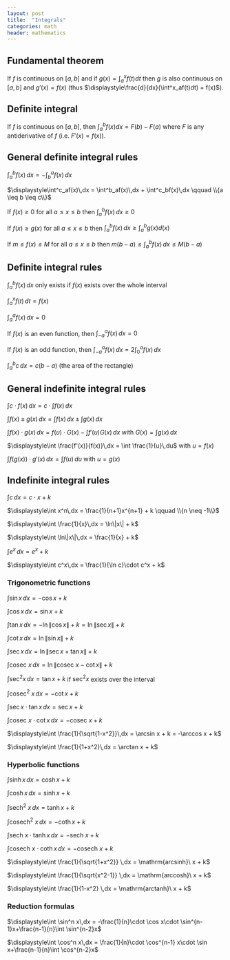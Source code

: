 ```yaml
---
layout: post
title:  "Integrals"
categories: math
header: mathematics
---
```


## Fundamental theorem

If $f$ is continuous on $[a,b]$ and if $g(x)=\int^x_af(t)dt$ then $g$ is also continuous on $[a,b]$ and $g'(x)=f(x)$ (thus $\displaystyle\frac{d}{dx}(\int^x_af(t)dt) = f(x)$).

## Definite integral

If $f$ is continuous on $[a,b]$, then $\int^b_af(x)dx = F(b) - F(a)$ where $F$ is any antiderivative of $f$ (i.e. $F'(x)=f(x)$).

## General definite integral rules

$\displaystyle\int^b_af(x)\,dx = -\int^a_bf(x)\,dx$ 

$\displaystyle\int^c_af(x)\,dx = \int^b_af(x)\,dx + \int^c_bf(x)\,dx \qquad \\{a \leq b \leq c\\}$

<!-- Ongelykheid/vergelyking reels -->

If $f(x) \geq 0$ for all $a \leq x \leq b$ then $\displaystyle\int^b_af(x)\,dx \geq 0$

If $f(x) \geq g(x)$ for all $a \leq x \leq b$ then $\displaystyle\int^b_af(x)\,dx \geq \int^b_ag(x)d(x)$

If $m \leq f(x) \leq M$ for all $a \leq x \leq b$ then $\displaystyle m(b-a) \leq \int^b_af(x)\,dx \leq M(b-a)$

## Definite integral rules

$\displaystyle\int^b_af(x)\,dx$ only exists if $f(x)$ exists over the whole interval

$\displaystyle\int^x_af(t)\,dt = f(x)$

$\displaystyle\int^a_af(x)\,dx = 0$

If $f(x)$ is an even function, then $\displaystyle\int^a_{-a}f(x)\,dx = 0$

If $f(x)$ is an odd function, then $\displaystyle\int^a_{-a}f(x)\,dx = 2\int^a_0f(x)\,dx$

$\displaystyle\int^b_ac\,dx = c(b-a)$ (the area of the rectangle)

## General indefinite integral rules

$\displaystyle\int c\cdot f(x)\,dx = c\cdot\int f(x)\,dx$

$\displaystyle\int f(x)\pm g(x)\,dx = \int f(x)\,dx \pm \int g(x) \,dx$

$\displaystyle\int f(x)\cdot g(x)\,dx = f(u)\cdot G(x)-  \int f'(u)G(x) \,dx$ with $\displaystyle G(x) = \int g(x)\,dx$

$\displaystyle\int \frac{f'(x)}{f(x)}\,dx = \int \frac{1}{u}\,du$ with $u = f(x)$

$\displaystyle\int f(g(x))\cdot g'(x)\,dx = \int f(u)\,du$ with $u = g(x)$

## Indefinite integral rules

$\displaystyle\int c\,dx = c\cdot x + k$

$\displaystyle\int x^n\,dx = \frac{1}{n+1}x^{n+1} + k \qquad \\{n \neq -1\\}$

$\displaystyle\int \frac{1}{x}\,dx = \ln\|x\| + k$

$\displaystyle\int \ln\|x\|\,dx = \frac{1}{x} + k$

$\displaystyle\int e^x\,dx = e^x + k$

$\displaystyle\int c^x\,dx = \frac{1}{\ln c}\cdot c^x + k$

### Trigonometric functions

$\displaystyle\int \sin x\,dx = -\cos x + k$

$\displaystyle\int \cos x\,dx = \sin x + k$

$\displaystyle\int \tan x\,dx = -\ln\|\cos x\| + k = \ln\|\sec x\| + k$

$\displaystyle\int \cot x\,dx = \ln\|\sin x\| + k$

$\displaystyle\int \sec x\,dx = \ln\|\sec x+\tan x\| + k$

$\displaystyle\int \mathrm{cosec}\ x\,dx = \ln\|\mathrm{cosec}\ x-\cot x\| + k$

$\displaystyle\int \sec^2 x\,dx = \tan x + k$ if $\sec^2x$ exists over the interval

$\displaystyle\int \mathrm{cosec}^2\ x\,dx = -\cot x + k$

$\displaystyle\int \sec x\cdot\tan x\,dx = \sec x + k$

$\displaystyle\int \mathrm{cosec}\ x\cdot\cot x\,dx = -\mathrm{cosec}\ x + k$

$\displaystyle\int \frac{1}{\sqrt{1-x^2}}\,dx = \arcsin x + k = -\arccos x + k$

$\displaystyle\int \frac{1}{1+x^2}\,dx = \arctan x + k$

### Hyperbolic functions

$\displaystyle\int \sinh x\,dx = \cosh x + k$

$\displaystyle\int \cosh x\,dx = \sinh x + k$

$\displaystyle\int \mathrm{sech}^2\ x\,dx = \tanh x + k$

$\displaystyle\int \mathrm{cosech}^2\ x\,dx = -\coth x + k$

$\displaystyle\int \mathrm{sech}\ x\cdot\tanh x\,dx = -\mathrm{sech}\ x + k$

$\displaystyle\int \mathrm{cosech}\ x\cdot\coth x\,dx = -\mathrm{cosech}\ x + k$

$\displaystyle\int \frac{1}{\sqrt{1+x^2}} \,dx = \mathrm{arcsinh}\ x + k$

$\displaystyle\int \frac{1}{\sqrt{x^2-1}} \,dx = \mathrm{arccosh}\ x + k$

$\displaystyle\int \frac{1}{1-x^2} \,dx = \mathrm{arctanh}\ x + k$

### Reduction formulas

$\displaystyle\int \sin^n x\,dx = -\frac{1}{n}\cdot \cos x\cdot \sin^{n-1}x+\frac{n-1}{n}\int \sin^{n-2}x$

$\displaystyle\int \cos^n x\,dx = \frac{1}{n}\cdot \cos^{n-1} x\cdot \sin x+\frac{n-1}{n}\int \cos^{n-2}x$
